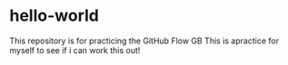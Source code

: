 # hello-world
This repository is for practicing the GitHub Flow GB
This is apractice for myself to see if i can work this out!
